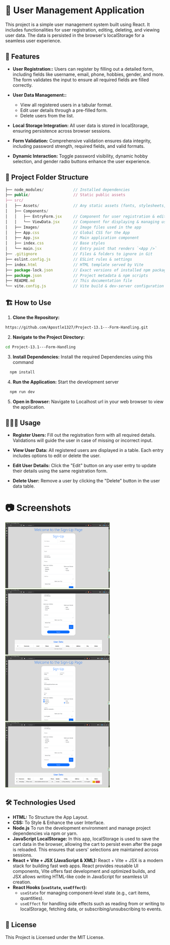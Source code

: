 # 📌 User Management Application

This project is a simple user management system built using React. It includes functionalities for user registration, editing, deleting, and viewing user data. The data is persisted in the browser's localStorage for a seamless user experience.

## 🚀 Features

- **User Registration::**
  Users can register by filling out a detailed form, including fields like username, email, phone, hobbies, gender, and more. The form validates the input to ensure all required fields are filled correctly.

- **User Data Management::**

  - View all registered users in a tabular format.
  - Edit user details through a pre-filled form.
  - Delete users from the list.

- **Local Storage Integration:**
  All user data is stored in localStorage, ensuring persistence across browser sessions.

- **Form Validation:**
  Comprehensive validation ensures data integrity, including password strength, required fields, and valid formats.

- **Dynamic Interaction:**
  Toggle password visibility, dynamic hobby selection, and gender radio buttons enhance the user experience.

## 📂 Project Folder Structure

```jsx
├── node_modules/             // Installed dependencies
├── public/                   // Static public assets
├── src/
│   ├── Assets/               // Any static assets (fonts, stylesheets, etc.)
│   ├── Components/
│   │   ├── EntryForm.jsx     // Component for user registration & editing
│   │   └── ViewData.jsx      // Component for displaying & managing user list
│   ├── Images/               // Image files used in the app
│   ├── App.css               // Global CSS for the App
│   ├── App.jsx               // Main application component
│   ├── index.css             // Base styles
│   └── main.jsx              // Entry point that renders `<App />`
├── .gitignore                // Files & folders to ignore in Git
├── eslint.config.js          // ESLint rules & settings
├── index.html                // HTML template served by Vite
├── package-lock.json         // Exact versions of installed npm packages
├── package.json              // Project metadata & npm scripts
├── README.md                 // This documentation file
└── vite.config.js            // Vite build & dev-server configuration

```

## 🏗️ How to Use

1. **Clone the Repository:**

```bash
https://github.com/Apostle1327/Project-13.1---Form-Handling.git
```

2. **Navigate to the Project Directory:**

```bash
cd Project-13.1---Form-Handling
```

3. **Install Dependencies:**
   Install the required Dependencies using this command

```bash
  npm install
```

4. **Run the Application:**
   Start the development server

```bash
  npm run dev
```

5. **Open in Browser:**
   Navigate to Localhost url in your web browser to view the application.

## 👨🏼‍💻 Usage

- **Register Users:**
  Fill out the registration form with all required details. Validations will guide the user in case of missing or incorrect input.

- **View User Data:**
  All registered users are displayed in a table. Each entry includes options to edit or delete the user.

- **Edit User Details:**
  Click the "Edit" button on any user entry to update their details using the same registration form.

- **Delete User:**
  Remove a user by clicking the "Delete" button in the user data table.

# 📷 Screenshots

<img width="330" alt="Form Handling - 1" src="./src/Images/Form Handling - 1.png">
<img width="330" alt="Form Handling - 2" src="./src/Images/Form Handling - 2.png">
<img width="330" alt="Form Handling - 3" src="./src/Images/Form Handling - 3.png">
<img width="330" alt="Form Handling - 4" src="./src/Images/Form Handling - 4.png">

## 🛠️ Technologies Used

- **HTML:**
  To Structure the App Layout.
- **CSS:**
  To Style & Enhance the user Interface.
- **Node.js**
  To run the development environment and manage project dependencies via npm or yarn.
- **JavaScript LocalStorage:**
  In this app, localStorage is used to save the cart data in the browser, allowing the cart to persist even after the page is reloaded. This ensures that users' selections are maintained across sessions.
- **React + Vite + JSX (JavaScript & XML):**
  React + Vite + JSX is a modern stack for building fast web apps. React provides reusable UI components, Vite offers fast development and optimized builds, and JSX allows writing HTML-like code in JavaScript for seamless UI creation.
- **React Hooks (`useState`, `useEffect`):**
  - `useState` for managing component‑level state (e.g., cart items, quantities).
  - `useEffect` for handling side effects such as reading from or writing to localStorage, fetching data, or subscribing/unsubscribing to events.

## 📜 License

This Project is Licensed under the MIT License.
